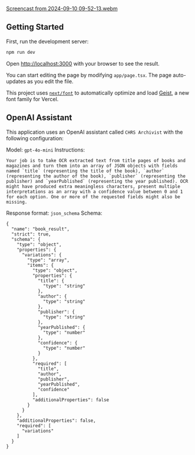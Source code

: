 [Screencast from 2024-09-10 09-52-13.webm](https://github.com/user-attachments/assets/ba5160db-5f9a-4477-b3ef-b5a405aa36aa)

## Getting Started

First, run the development server:

```bash
npm run dev
```

Open [http://localhost:3000](http://localhost:3000) with your browser to see the result.

You can start editing the page by modifying `app/page.tsx`. The page auto-updates as you edit the file.

This project uses [`next/font`](https://nextjs.org/docs/app/building-your-application/optimizing/fonts) to automatically optimize and load [Geist](https://vercel.com/font), a new font family for Vercel.

## OpenAI Assistant

This application uses an OpenAI assistant called `CHRS Archivist` with the following configuration:

Model: `gpt-4o-mini`
Instructions:
```
Your job is to take OCR extracted text from title pages of books and magazines and turn them into an array of JSON objects with fields named `title` (representing the title of the book), `author` (representing the author of the book), `publisher` (representing the publisher) and `yearPublished` (representing the year published). OCR might have produced extra meaningless characters, present multiple interpretations as an array with a confidence value between 0 and 1 for each option. One or more of the requested fields might also be missing.
```
Response format: `json_schema`
Schema:
```
{
  "name": "book_result",
  "strict": true,
  "schema": {
    "type": "object",
    "properties": {
      "variations": {
        "type": "array",
        "items": {
          "type": "object",
          "properties": {
            "title": {
              "type": "string"
            },
            "author": {
              "type": "string"
            },
            "publisher": {
              "type": "string"
            },
            "yearPublished": {
              "type": "number"
            },
            "confidence": {
              "type": "number"
            }
          },
          "required": [
            "title",
            "author",
            "publisher",
            "yearPublished",
            "confidence"
          ],
          "additionalProperties": false
        }
      }
    },
    "additionalProperties": false,
    "required": [
      "variations"
    ]
  }
}
```
